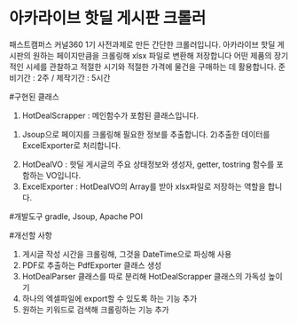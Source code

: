 아카라이브 핫딜 게시판 크롤러
=====================
패스트캠퍼스 커널360 1기 사전과제로 만든 간단한 크롤러입니다.
아카라이브 핫딜 게시판의 원하는 페이지만큼을 크롤링해 xlsx 파일로 변환해 저장합니다
어떤 제품의 장기적인 시세를 관찰하고 적절한 시기와 적절한 가격에 물건을 구매하는 데 활용합니다.
준비기간 : 2주 / 제작기간 : 5시간

#구현된 클래스
1. HotDealScrapper : 메인함수가 포함된 클래스입니다.
  1) Jsoup으로 페이지를 크롤링해 필요한 정보를 추출합니다.
  2)추출한 데이터를 ExcelExporter로 처리합니다.
2. HotDealVO : 핫딜 게시글의 주요 상태정보와 생성자, getter, tostring 함수를 포함하는 VO입니다.
3. ExcelExporter : HotDealVO의 Array를 받아 xlsx파일로 저장하는 역할을 합니다.

#개발도구
gradle, Jsoup, Apache POI

#개선할 사항
1. 게시글 작성 시간을 크롤링해, 그것을 DateTime으로 파싱해 사용
2. PDF로 추출하는 PdfExporter 클래스 생성
3. HotDealParser 클래스를 따로 분리해 HotDealScrapper 클래스의 가독성 높이기
4. 하나의 엑셀파일에 export할 수 있도록 하는 기능 추가
5. 원하는 키워드로 검색해 크롤링하는 기능 추가
